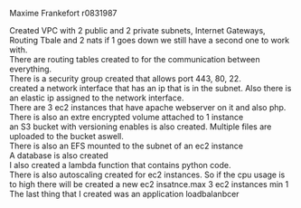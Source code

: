 Maxime Frankefort r0831987<br />

Created VPC with 2 public and 2 private subnets, Internet Gateways, Routing Tbale and 2 nats if 1 goes down we still have a second one to work with.<br />
There are routing tables created to for the communication between everything.<br />
There is a security group created that allows port 443, 80, 22.<br />
created a network interface that has an ip that is in the subnet. Also there is an elastic ip assigned to the network interface.<br />
There are 3 ec2 instances that have apache webserver on it and also php. There is also an extre encrypted volume attached to 1 instance<br />
an S3 bucket with versioning enables is also created. Multiple files are uploaded to the bucket aswell.<br />
There is also an EFS mounted to the subnet of an ec2 instance<br />
A database is also created <br />
I also created a lambda function that contains python code.<br />
There is also autoscaling created for ec2 instances. So if the cpu usage is to high there will be created a new ec2 insatnce.max 3 ec2 instances min 1<br />
The last thing that I created was an application loadbalanbcer<br />

